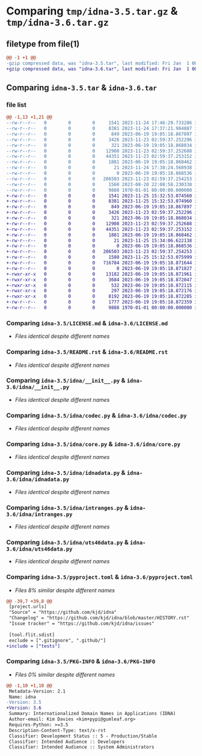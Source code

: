 # Comparing `tmp/idna-3.5.tar.gz` & `tmp/idna-3.6.tar.gz`

## filetype from file(1)

```diff
@@ -1 +1 @@
-gzip compressed data, was "idna-3.5.tar", last modified: Fri Jan  1 00:00:00 2016, max compression
+gzip compressed data, was "idna-3.6.tar", last modified: Fri Jan  1 00:00:00 2016, max compression
```

## Comparing `idna-3.5.tar` & `idna-3.6.tar`

### file list

```diff
@@ -1,13 +1,21 @@
--rw-r--r--   0        0        0     1541 2023-11-24 17:46:29.733286 idna-3.5/LICENSE.md
--rw-r--r--   0        0        0     8381 2023-11-24 17:37:21.984887 idna-3.5/README.rst
--rw-r--r--   0        0        0      849 2023-06-19 19:05:18.867897 idna-3.5/idna/__init__.py
--rw-r--r--   0        0        0     3426 2023-11-23 02:59:37.252296 idna-3.5/idna/codec.py
--rw-r--r--   0        0        0      321 2023-06-19 19:05:18.868034 idna-3.5/idna/compat.py
--rw-r--r--   0        0        0    12908 2023-11-23 02:59:37.252688 idna-3.5/idna/core.py
--rw-r--r--   0        0        0    44351 2023-11-23 02:59:37.253152 idna-3.5/idna/idnadata.py
--rw-r--r--   0        0        0     1881 2023-06-19 19:05:18.868462 idna-3.5/idna/intranges.py
--rw-r--r--   0        0        0       21 2023-11-24 17:38:24.568938 idna-3.5/idna/package_data.py
--rw-r--r--   0        0        0        0 2023-06-19 19:05:18.868536 idna-3.5/idna/py.typed
--rw-r--r--   0        0        0   206503 2023-11-23 02:59:37.254253 idna-3.5/idna/uts46data.py
--rw-r--r--   0        0        0     1560 2023-08-20 22:08:58.230338 idna-3.5/pyproject.toml
--rw-r--r--   0        0        0     9888 1970-01-01 00:00:00.000000 idna-3.5/PKG-INFO
+-rw-r--r--   0        0        0     1541 2023-11-25 15:32:53.074560 idna-3.6/LICENSE.md
+-rw-r--r--   0        0        0     8381 2023-11-25 15:32:53.074960 idna-3.6/README.rst
+-rw-r--r--   0        0        0      849 2023-06-19 19:05:18.867897 idna-3.6/idna/__init__.py
+-rw-r--r--   0        0        0     3426 2023-11-23 02:59:37.252296 idna-3.6/idna/codec.py
+-rw-r--r--   0        0        0      321 2023-06-19 19:05:18.868034 idna-3.6/idna/compat.py
+-rw-r--r--   0        0        0    12908 2023-11-23 02:59:37.252688 idna-3.6/idna/core.py
+-rw-r--r--   0        0        0    44351 2023-11-23 02:59:37.253152 idna-3.6/idna/idnadata.py
+-rw-r--r--   0        0        0     1881 2023-06-19 19:05:18.868462 idna-3.6/idna/intranges.py
+-rw-r--r--   0        0        0       21 2023-11-25 15:34:06.622138 idna-3.6/idna/package_data.py
+-rw-r--r--   0        0        0        0 2023-06-19 19:05:18.868536 idna-3.6/idna/py.typed
+-rw-r--r--   0        0        0   206503 2023-11-23 02:59:37.254253 idna-3.6/idna/uts46data.py
+-rw-r--r--   0        0        0     1580 2023-11-25 15:32:53.075999 idna-3.6/pyproject.toml
+-rw-r--r--   0        0        0   716784 2023-06-19 19:05:18.871644 idna-3.6/tests/IdnaTestV2.txt
+-rw-r--r--   0        0        0        0 2023-06-19 19:05:18.871827 idna-3.6/tests/__init__.py
+-rwxr-xr-x   0        0        0    13182 2023-06-19 19:05:18.871961 idna-3.6/tests/test_idna.py
+-rwxr-xr-x   0        0        0     3684 2023-06-19 19:05:18.872047 idna-3.6/tests/test_idna_codec.py
+-rwxr-xr-x   0        0        0      532 2023-06-19 19:05:18.872115 idna-3.6/tests/test_idna_compat.py
+-rwxr-xr-x   0        0        0      297 2023-06-19 19:05:18.872176 idna-3.6/tests/test_idna_other.py
+-rwxr-xr-x   0        0        0     8192 2023-06-19 19:05:18.872285 idna-3.6/tests/test_idna_uts46.py
+-rw-r--r--   0        0        0     1777 2023-06-19 19:05:18.872359 idna-3.6/tests/test_intranges.py
+-rw-r--r--   0        0        0     9888 1970-01-01 00:00:00.000000 idna-3.6/PKG-INFO
```

### Comparing `idna-3.5/LICENSE.md` & `idna-3.6/LICENSE.md`

 * *Files identical despite different names*

### Comparing `idna-3.5/README.rst` & `idna-3.6/README.rst`

 * *Files identical despite different names*

### Comparing `idna-3.5/idna/__init__.py` & `idna-3.6/idna/__init__.py`

 * *Files identical despite different names*

### Comparing `idna-3.5/idna/codec.py` & `idna-3.6/idna/codec.py`

 * *Files identical despite different names*

### Comparing `idna-3.5/idna/core.py` & `idna-3.6/idna/core.py`

 * *Files identical despite different names*

### Comparing `idna-3.5/idna/idnadata.py` & `idna-3.6/idna/idnadata.py`

 * *Files identical despite different names*

### Comparing `idna-3.5/idna/intranges.py` & `idna-3.6/idna/intranges.py`

 * *Files identical despite different names*

### Comparing `idna-3.5/idna/uts46data.py` & `idna-3.6/idna/uts46data.py`

 * *Files identical despite different names*

### Comparing `idna-3.5/pyproject.toml` & `idna-3.6/pyproject.toml`

 * *Files 8% similar despite different names*

```diff
@@ -39,7 +39,8 @@
 [project.urls]
 "Source" = "https://github.com/kjd/idna"
 "Changelog" = "https://github.com/kjd/idna/blob/master/HISTORY.rst"
 "Issue tracker" = "https://github.com/kjd/idna/issues"
 
 [tool.flit.sdist]
 exclude = [".gitignore", ".github/"]
+include = ["tests"]
```

### Comparing `idna-3.5/PKG-INFO` & `idna-3.6/PKG-INFO`

 * *Files 0% similar despite different names*

```diff
@@ -1,10 +1,10 @@
 Metadata-Version: 2.1
 Name: idna
-Version: 3.5
+Version: 3.6
 Summary: Internationalized Domain Names in Applications (IDNA)
 Author-email: Kim Davies <kim+pypi@gumleaf.org>
 Requires-Python: >=3.5
 Description-Content-Type: text/x-rst
 Classifier: Development Status :: 5 - Production/Stable
 Classifier: Intended Audience :: Developers
 Classifier: Intended Audience :: System Administrators
```

